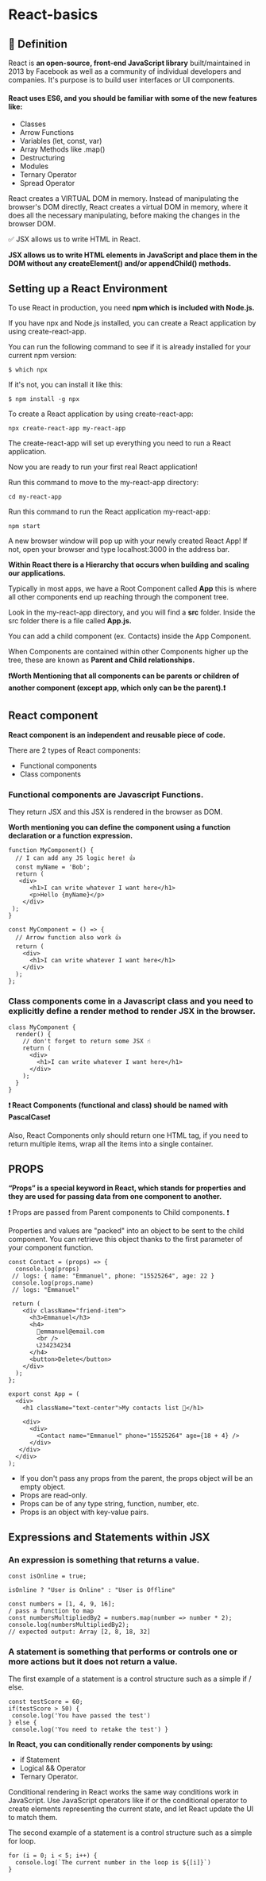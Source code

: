 # React-basics
## 📖 Definition ##
React is **an open-source, front-end JavaScript library** built/maintained in 2013 by Facebook as well as a community of individual developers and companies.
It's purpose is to build user interfaces or UI components.

#### React uses ES6, and you should be familiar with some of the new features like: ####

- Classes
- Arrow Functions
- Variables (let, const, var)
- Array Methods like .map()
- Destructuring
- Modules
- Ternary Operator
- Spread Operator

React creates a VIRTUAL DOM in memory. Instead of manipulating the browser's DOM directly, React creates a virtual DOM in memory, 
where it does all the necessary manipulating, before making the changes in the browser DOM.

✅ JSX allows us to write HTML in React. 

**JSX allows us to write HTML elements in JavaScript and place them in the DOM without any createElement()  and/or appendChild() methods.**

## Setting up a React Environment ##

To use React in production, you need **npm which is included with Node.js.**


If you have npx and Node.js installed, you can create a React application by using create-react-app.

You can run the following command to see if it is already installed for your current npm version:

```
$ which npx
```
If it's not, you can install it like this:

```
$ npm install -g npx
```

To create a React application by using create-react-app: 

```
npx create-react-app my-react-app
```

The create-react-app will set up everything you need to run a React application.

Now you are ready to run your first real React application!

Run this command to move to the my-react-app directory:
```
cd my-react-app
```
Run this command to run the React application my-react-app:

```
npm start
```
A new browser window will pop up with your newly created React App! If not, open your browser and type localhost:3000 in the address bar.

**Within React there is a Hierarchy that occurs when building and scaling our applications.**

Typically in most apps, we have a Root Component called **App** this is where all other components end up reaching through the component tree.

Look in the my-react-app directory, and you will find a **src** folder. Inside the src folder there is a file called **App.js.**

You can add a child component (ex. Contacts) inside the App Component. 

When Components are contained within other Components higher up the tree, these are known as **Parent and Child relationships.** 

**❗️Worth Mentioning that all components can be parents or children of another component (except app, which only can be the parent).❗️**


## React component ##
**React component  is an independent and reusable piece of code.**


There are 2 types of React components:
- Functional components
- Class components

### Functional components are Javascript Functions. ###

They return JSX and this JSX is rendered in the browser as DOM. 

**Worth mentioning you can define the component using a function declaration or a function expression.**

```
function MyComponent() {
  // I can add any JS logic here! 👍 
  const myName = 'Bob';
  return (
   <div>
      <h1>I can write whatever I want here</h1>
      <p>Hello {myName}</p>
    </div>
 );
}
```

```
const MyComponent = () => {
  // Arrow function also work 👍 
  return (
    <div>
      <h1>I can write whatever I want here</h1>
    </div>
  );
};
```
### Class components come in a Javascript class and you need to explicitly define a render method to render JSX in the browser. ###

```
class MyComponent {
  render() {
    // don't forget to return some JSX ☝️
    return (
      <div>
        <h1>I can write whatever I want here</h1>
      </div>
    );
  }
}
```

**❗️ React Components (functional and class) should be named with PascalCase❗️**

Also,  React Components only should return one HTML tag, if you need to return multiple items, wrap all the items into a single container.

## PROPS ##

**“Props” is a special keyword in React, which stands for properties and they are used for passing data from one component to another.**

❗️ Props are passed from Parent components to Child components. ❗️

Properties and values are "packed" into an object to be sent to the child component. You can retrieve this object thanks to the first parameter of your component function.

```
const Contact = (props) => {
  console.log(props)
 // logs: { name: "Emmanuel", phone: "15525264", age: 22 }
 console.log(props.name)
 // logs: "Emmanuel"

 return (
    <div className="friend-item">
      <h3>Emmanuel</h3>
      <h4>
        📧emmanuel@email.com
        <br />
        📞234234234
      </h4>
      <button>Delete</button>
    </div>
  );
};

export const App = (
  <div>
    <h1 className="text-center">My contacts list 📱</h1>

    <div>
      <div>
        <Contact name="Emmanuel" phone="15525264" age={18 + 4} />
      </div>
   </div>
  </div>
);
``` 

- If you don't pass any props from the parent, the props object will be an empty object.
- Props are read-only.
- Props can be of any type string, function, number, etc.
- Props is an object with key-value pairs.


## Expressions and Statements within JSX ##

### An expression is something that returns a value. ###

```
const isOnline = true;
```

```
isOnline ? "User is Online" : "User is Offline"
```

```
const numbers = [1, 4, 9, 16];
/ pass a function to map
const numbersMultipliedBy2 = numbers.map(number => number * 2);
console.log(numbersMultipliedBy2);
// expected output: Array [2, 8, 18, 32]
```


### A statement is something that performs or controls one or more actions but it does not return a value. ###

The first example of a statement is a control structure such as a simple if / else.

```
const testScore = 60;
if(testScore > 50) {
 console.log('You have passed the test')
} else {
 console.log('You need to retake the test') }
 ```
 
**In React, you can conditionally render components by using:**
- if Statement
- Logical && Operator
- Ternary Operator.

Conditional rendering in React works the same way conditions work in JavaScript. 
Use JavaScript operators like if or the conditional operator to create elements representing the current state, 
and let React update the UI to match them.


The second example of a statement is a control structure such as a simple for loop.

```
for (i = 0; i < 5; i++) {
  console.log(`The current number in the loop is ${[i]}`)
}
```








